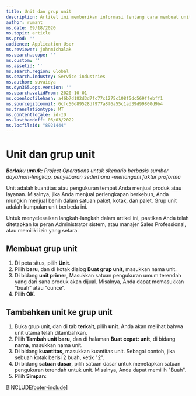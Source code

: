 ```yaml
---
title: Unit dan grup unit
description: Artikel ini memberikan informasi tentang cara membuat unit dan grup unit di Dynamics 365 Project Operations.
author: rumant
ms.date: 09/18/2020
ms.topic: article
ms.prod: ''
audience: Application User
ms.reviewer: johnmichalak
ms.search.scope: ''
ms.custom: ''
ms.assetid: ''
ms.search.region: Global
ms.search.industry: Service industries
ms.author: suvaidya
ms.dyn365.ops.version: ''
ms.search.validFrom: 2020-10-01
ms.openlocfilehash: a46b7d182d3d7fc77c1275c108f5dc569ffebff1
ms.sourcegitcommit: 6cfc50d89528df977a8f6a55c1ad39d99800d9b4
ms.translationtype: MT
ms.contentlocale: id-ID
ms.lasthandoff: 06/03/2022
ms.locfileid: "8921444"
---
```

# <a name="units-and-unit-groups"></a>Unit dan grup unit

_**Berlaku untuk:** Project Operations untuk skenario berbasis sumber daya/non-lengkap, penyebaran sederhana -menangani faktur proforma_

Unit adalah kuantitas atau pengukuran tempat Anda menjual produk atau layanan. Misalnya, jika Anda menjual perlengkapan berkebun, Anda mungkin menjual benih dalam satuan paket, kotak, dan palet. Grup unit adalah kumpulan unit berbeda ini.

Untuk menyelesaikan langkah-langkah dalam artikel ini, pastikan Anda telah ditetapkan ke peran Administrator sistem, atau manajer Sales Professional, atau memiliki izin yang setara.

## <a name="create-a-unit-group"></a>Membuat grup unit

1. Di peta situs, pilih **Unit**.
2. Pilih **baru**, dan di kotak dialog **Buat grup unit**, masukkan nama unit.
3. Di bidang **unit primer**, Masukkan satuan pengukuran umum terendah yang dari sana produk akan dijual. Misalnya, Anda dapat memasukkan "buah" atau "ounce".
4. Pilih **OK**.

## <a name="add-units-to-a-unit-group"></a>Tambahkan unit ke grup unit

1. Buka grup unit, dan di tab **terkait**, pilih **unit**. Anda akan melihat bahwa unit utama telah ditambahkan.
2. Pilih **Tambah unit baru**, dan di halaman **Buat cepat: unit**, di bidang **nama**, masukkan nama unit.
3. Di bidang **kuantitas**, masukkan kuantitas unit. Sebagai contoh, jika sebuah kotak berisi 2 buah, ketik "2". 
4. Di bidang **satuan dasar**, pilih satuan dasar untuk menetapkan satuan pengukuran terendah untuk unit. Misalnya, Anda dapat memilih "Buah".
5. Pilih **Simpan**:


[!INCLUDE[footer-include](../includes/footer-banner.md)]